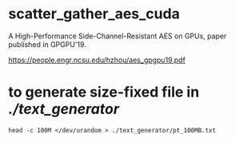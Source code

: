 # scatter_gather_aes_cuda
A High-Performance Side-Channel-Resistant AES on GPUs, paper published in GPGPU'19.

https://people.engr.ncsu.edu/hzhou/aes_gpgpu19.pdf


# to generate size-fixed file  in *./text_generator*


```
head -c 100M </dev/urandom > ./text_generator/pt_100MB.txt
```